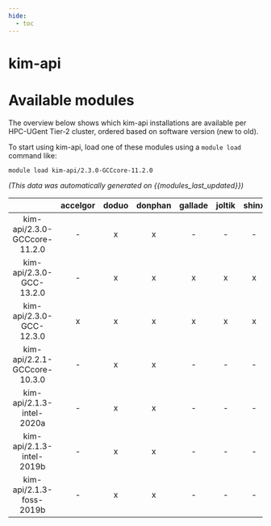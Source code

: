 ```yaml
---
hide:
  - toc
---
```


kim-api
=======

# Available modules


The overview below shows which kim-api installations are available per HPC-UGent Tier-2 cluster, ordered based on software version (new to old).

To start using kim-api, load one of these modules using a `module load` command like:

```shell
module load kim-api/2.3.0-GCCcore-11.2.0
```

*(This data was automatically generated on {{modules_last_updated}})*  

| |accelgor|doduo|donphan|gallade|joltik|shinx|
| :---: | :---: | :---: | :---: | :---: | :---: | :---: |
|kim-api/2.3.0-GCCcore-11.2.0|-|x|x|-|-|-|
|kim-api/2.3.0-GCC-13.2.0|-|x|x|x|x|x|
|kim-api/2.3.0-GCC-12.3.0|x|x|x|x|x|x|
|kim-api/2.2.1-GCCcore-10.3.0|-|x|x|-|-|-|
|kim-api/2.1.3-intel-2020a|-|x|x|-|-|-|
|kim-api/2.1.3-intel-2019b|-|x|x|-|-|-|
|kim-api/2.1.3-foss-2019b|-|x|x|-|-|-|
